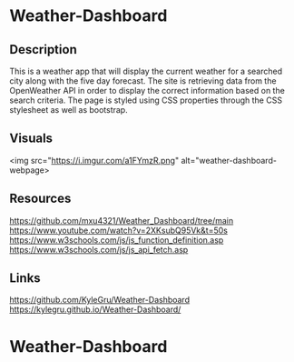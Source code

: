 # Weather-Dashboard

## Description
This is a weather app that will display the current weather for a searched city along with the five day forecast. The site is retrieving data from the OpenWeather API in order to display the correct information based on the search criteria. The page is styled using CSS properties through the CSS stylesheet as well as bootstrap.

## Visuals
<img src="https://i.imgur.com/a1FYmzR.png" alt="weather-dashboard-webpage>

## Resources
https://github.com/mxu4321/Weather_Dashboard/tree/main
https://www.youtube.com/watch?v=2XKsubQ95Vk&t=50s
https://www.w3schools.com/js/js_function_definition.asp
https://www.w3schools.com/js/js_api_fetch.asp

## Links
https://github.com/KyleGru/Weather-Dashboard
https://kylegru.github.io/Weather-Dashboard/

# Weather-Dashboard
